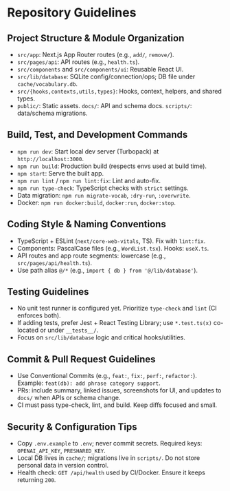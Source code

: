 # Repository Guidelines

## Project Structure & Module Organization
- `src/app`: Next.js App Router routes (e.g., `add/`, `remove/`).
- `src/pages/api`: API routes (e.g., `health.ts`).
- `src/components` and `src/components/ui`: Reusable React UI.
- `src/lib/database`: SQLite config/connection/ops; DB file under `cache/vocabulary.db`.
- `src/{hooks,contexts,utils,types}`: Hooks, context, helpers, and shared types.
- `public/`: Static assets. `docs/`: API and schema docs. `scripts/`: data/schema migrations.

## Build, Test, and Development Commands
- `npm run dev`: Start local dev server (Turbopack) at `http://localhost:3000`.
- `npm run build`: Production build (respects envs used at build time).
- `npm start`: Serve the built app.
- `npm run lint` / `npm run lint:fix`: Lint and auto-fix.
- `npm run type-check`: TypeScript checks with `strict` settings.
- Data migration: `npm run migrate-vocab`, `:dry-run`, `:overwrite`.
- Docker: `npm run docker:build`, `docker:run`, `docker:stop`.

## Coding Style & Naming Conventions
- TypeScript + ESLint (`next/core-web-vitals`, TS). Fix with `lint:fix`.
- Components: PascalCase files (e.g., `WordList.tsx`). Hooks: `useX.ts`.
- API routes and app route segments: lowercase (e.g., `src/pages/api/health.ts`).
- Use path alias `@/*` (e.g., `import { db } from '@/lib/database'`).

## Testing Guidelines
- No unit test runner is configured yet. Prioritize `type-check` and `lint` (CI enforces both).
- If adding tests, prefer Jest + React Testing Library; use `*.test.ts(x)` co-located or under `__tests__/`.
- Focus on `src/lib/database` logic and critical hooks/utilities.

## Commit & Pull Request Guidelines
- Use Conventional Commits (e.g., `feat:`, `fix:`, `perf:`, `refactor:`). Example: `feat(db): add phrase category support`.
- PRs: include summary, linked issues, screenshots for UI, and updates to `docs/` when APIs or schema change.
- CI must pass type-check, lint, and build. Keep diffs focused and small.

## Security & Configuration Tips
- Copy `.env.example` to `.env`; never commit secrets. Required keys: `OPENAI_API_KEY`, `PRESHARED_KEY`.
- Local DB lives in `cache/`; migrations live in `scripts/`. Do not store personal data in version control.
- Health check: `GET /api/health` used by CI/Docker. Ensure it keeps returning `200`.

